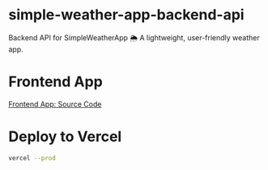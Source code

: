 # simple-weather-app-backend-api
 Backend API for SimpleWeatherApp 🌦️  A lightweight, user-friendly weather app.

# Frontend App
[Frontend App: Source Code](https://github.com/Agamya-Samuel/simple-weather-app)

# Deploy to Vercel
```bash
vercel --prod
```
